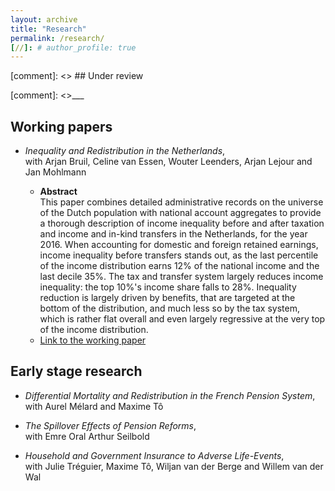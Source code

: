```yaml
---
layout: archive
title: "Research"
permalink: /research/
[//]: # author_profile: true
---
```



[comment]: <> ## Under review


[comment]: <>___

## Working papers

- *Inequality and Redistribution in the Netherlands*,  
with  Arjan Bruil, Celine van Essen, Wouter Leenders, Arjan Lejour and Jan Mohlmann

    - **Abstract**  
This paper combines detailed administrative records on the universe of the Dutch population with national account aggregates to provide a thorough description of income inequality before and after taxation and income and in-kind transfers in the Netherlands, for the year 2016.  When accounting for domestic and foreign retained earnings, income inequality before transfers stands out, as the last percentile of the income distribution earns 12% of the national income and the last decile 35%.  The tax and transfer system largely reduces income inequality:  the top 10%'s income share falls to 28%.  Inequality reduction is largely driven by benefits, that are targeted at the bottom of the distribution, and much less so by the tax system, which is rather flat overall and even largely regressive at the very top of the income distribution. 
    - [Link to the working paper](https://www.cpb.nl/sites/default/files/omnidownload/CPB-Discussion-Paper-436-Inequality-and-Redistribution-in-the-Netherlands.pdf)

 

## Early stage research

- *Differential Mortality and Redistribution in the French Pension System*,  
with Aurel Mélard and Maxime Tô 

- *The Spillover Effects of Pension Reforms*,  
with Emre Oral Arthur Seilbold

- *Household and Government Insurance to Adverse Life-Events*,   
with Julie Tréguier, Maxime Tô, Wiljan van der Berge and Willem van der Wal


